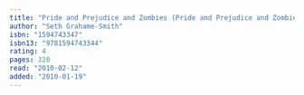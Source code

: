 ```yaml
---
title: "Pride and Prejudice and Zombies (Pride and Prejudice and Zombies, #1)"
author: "Seth Grahame-Smith"
isbn: "1594743347"
isbn13: "9781594743344"
rating: 4
pages: 320
read: "2010-02-12"
added: "2010-01-19"
---
```



